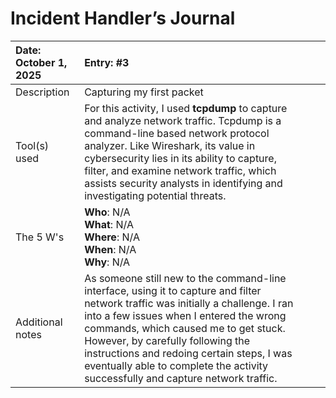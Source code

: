 # Incident Handler’s Journal  

| Date: October  1, 2025 | Entry: \#3 |  |  |
| :---- | :---- | ----- | ----- |
| Description | Capturing my first packet |  |  |
| Tool(s) used | For this activity, I used **tcpdump** to capture and analyze network traffic. Tcpdump is a command-line based network protocol analyzer. Like Wireshark, its value in cybersecurity lies in its ability to capture, filter, and examine network traffic, which assists security analysts in identifying and investigating potential threats. |  |  |
| The 5 W's  | **Who**: N/A <br>**What**: N/A <br>**Where**: N/A <br>**When**:  N/A <br>**Why**:  N/A |  |  |
| Additional notes | As someone still new to the command-line interface, using it to capture and filter network traffic was initially a challenge. I ran into a few issues when I entered the wrong commands, which caused me to get stuck. However, by carefully following the instructions and redoing certain steps, I was eventually able to complete the activity successfully and capture network traffic. |  |  |


